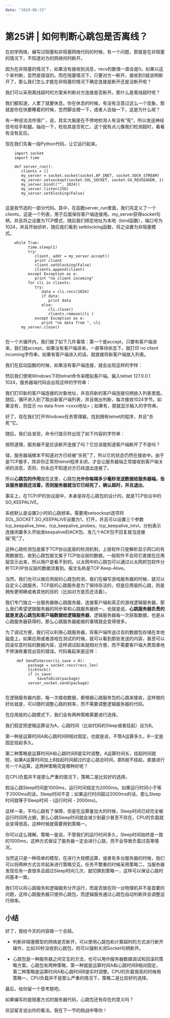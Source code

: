 ```yaml
---
date: "2019-06-23"
---  
```

      
# 第25讲 | 如何判断心跳包是否离线？
在初学网络，编写过阻塞和非阻塞网络代码的时候，有一个问题，那就是在非阻塞的情况下，不知道对方的网络何时断开。

因为在非阻塞的情况下，如果没有接收到消息，recv的数值一直会是0。如果以这个来判断，显然是错误的。而在阻塞情况下，只要对方一断开，接收到0就说明断开了，那么我们怎么才能在非阻塞的情况下确定连接是断开还是没断开呢？

我们可以采用离线超时的方案来判断对方连接是否断开。那什么是离线超时呢？

我们都知道，人累了就要休息。你在休息的时候，有没有注意过这么一个现象，那就是你在快要睡着的时候，忽然脚会蹬一下，或者人会抽一下，这是为什么呢？

有一种说法流传很广，说，其实大脑是在不停地检测人有没有“死”，所以发送神经信号给手和腿。抽动一下，检验其是否死亡。这个就有点儿像我们检测超时，看看有没有反应。

现在我们先看一段Python代码，让它运行起来。

```
    import socket
    import time
    
    def server_run():
       clients = []
       my_server = socket.socket(socket.AF_INET, socket.SOCK_STREAM)
       my_server.setsockopt(socket.SOL_SOCKET, socket.SO_REUSEADDR, 1)
       my_server.bind(("", 1024))
       my_server.listen(256)
       my_server.setblocking(False)   
    

```

这是我节选的一部分代码。其中，在函数server\_run里面，我们先定义了一个clients，这是一个列表，用于后面保存客户端连接用。my\_server获得socket句柄，并且将之设置为TCP模式，随后我们绑定地址为本地（bind函数），端口号为1024，并且开始侦听，随后我们看到 setblocking函数，将之设置为非阻塞模式。

<!-- [[[read_end]]] -->

```
    while True:
          time.sleep(1)
          try:
             client, addr = my_server.accept()
             print client
             client.setblocking(False)
             clients.append(client)
          except Exception as e:
             print "no client incoming"
          for cli in clients:
             try:
                data = cli.recv(1024)
                if data:
                   print data
                else:
                   cli.close()
                   clients.remove(cli ) 
             except Exception as e:
                print "no data from ", cli
       my_server.close()
    

```

在一个大循环内，我们做了如下几件事情：第一个是accept，只要有客户端进来，我们就accept，如果没有客户端进来，一直等待状态下，就打印 no client incoming字符串，如果有客户端进入的话，就直接将新客户端放入列表。

我们在启动函数的时候，如果没有客户端连接，就会出现这样的字样：

然后我们使用Windows下的telnet命令来模拟客户端。输入telnet 127.0.0.1 1024，服务器端代码会出现这样的字符串：

我们打印新的客户端连接的对象地址，并且将新的客户端连接句柄放入列表里面。随后，循环进入到了取出新客户端列表，并且做出判断，每次接收1024字节。如果没有，则显示 no data from \<xxxx地址>；如果有，那就显示输入的字符串。

好了，现在我们打开Windows任务管理器，找到拥有telnet的程序，并且“杀死”它。

随后，我们会发现，命令行提示符出现了如下内容的字符串：

按照道理，服务器不是应该断开连接了吗？它应该能知道客户端断开了不是吗？

错，服务器端根本不知道对方已经被“杀死”了，所以它的状态仍然在接收中。由于是TCP握手，除非你正常将telnet程序关闭，才会让服务器端正常接收到客户端关闭的消息，否则，你永远不知道对方已经退出连接了。

所以**心跳包的作用**就在这里，心跳包**允许你每隔多少毫秒发送数据给服务器端，告诉服务器我还活着，否则服务器就当它已经死了，确认超时，并且退出**。

事实上，在TCP/IP的协议层中，本身是存在心跳包的设计的，就是TCP协议中的SO\_KEEPALIVE。

系统默认是设置2小时的心跳频率。需要用setsockopt选项将SOL\_SOCKET.SO\_KEEPALIVE设置为1，打开，并且可以设置三个参数tcp\_keepalive\_time，tcp\_keepalive\_probes，tcp\_keepalive\_intvl，分别表示连接闲置多久开始发keepalive的ACK包、发几个ACK包不回复就当连接端“死”了。

这种心跳检测包是属于TCP协议底层的检测机制，上层软件只是解析显示网口的有用数据包，收到心跳包报文属于TCP协议层的数据，一般软件不会将它直接在应用层显示出来，所以用户是看不到的。以太网中的心跳包可以通过以太网抓包软件分析TCP/IP协议层的数据流看到。报文名称是TCP Keep-Alive。

当然，我们也可以做应用层的心跳包检测，我们在编写游戏服务器的时候，就可以自定义心跳服务，TCP层的心跳服务是为了保持存活的，但是应用层的心跳，则是拥有更明确或者其他的目的（比如对方是否还活着）。

我们专门独立一台服务器做心跳服务器，连接客户端和真正的游戏逻辑服务器，那么我们希望逻辑服务器的同步率和心跳服务器统一，也就是说，**心跳服务器负责的就是发送心跳包和客户端数据给逻辑服务器**，逻辑服务器每一次获取数据，也是从心跳服务器获得的，那么心跳服务器能做的事情就会变得很多。

为了调试方便，我们可以利用心跳服务器，将客户端传送过去的数据包存储在本地磁盘上。如果应用或者游戏在测试的时候，就可以看到那些发送的内容，甚至可以回滚任意时段的数据内容，这样调试起来就相对方便，而不需要客户端大费周章地不停演练重现出现的错误。代码看起来是这样：

```
     def SendToServer(is_save = 0):
          package = socket.recv(recv_len)
          ticktock()
          if is_save:
              SaveToDisk(package)
          server_socket.send(package)
    

```

在逻辑服务器内部，每一次接收数据，都根据心跳服务包的心跳来接收，这样做的好处就是，可以随时调整心跳的频率，而不需要调整逻辑服务器的代码。

在应用层的心跳模式下，我们会有两种策略需要进行选择。

我们假定把逻辑运算设为A，心跳时间（比如代码的Sleep或者挂起）设为B。

第一种是运算时间A和心跳时间B相对固定。也就是说，不管A运算多久，B一定是固定挂起多久。

第二种策略是运算时间A和心跳时间B是实时调整。A运算时间长，挂起时间就短，如果A运算时间加上B挂起时间超过约定心跳总时间，那B就不挂起，直接进行另一个A运算。这两种策略究竟哪种好呢？

在CPU负载并不是那么严重的情况下，策略二是比较好的选择。

假设心跳Sleep时间是1000ms，运行时间规定为2000ms。如果运行时间小于等于2000ms的话，Sleep时间不变；如果运行时间超过2000ms的话，那么Sleep时间就等于Sleep时间 \- \(运行时间 \- 2000ms\)。

这样一来，平均心跳有了保障，但是在运算量加大的时候，Sleep时间已经完全被运行时间所占据，那么心跳Sleep时间就会减少到最少甚至不存在，CPU的负载就会变得很高，这种时候就需要用到策略一。

你可以这么理解。策略一是说，不管我们的运行时间多久，Sleep时间始终是一致的1000ms，这种方式保证了服务器一定会进行心跳，而不会导致负载过高等情况。

当然这只是一种简单的模型，在进行大规模运算，或者有多台服务器的时候，我们可以将两种方式合并起来进行策略交互。任务不繁重的时候采用策略二，当服务器发现任务一直很多且超过Sleep时间几次，就切换到策略一，这样可以保证心跳时间基本一致。

我们可以将心跳服务和逻辑服务分开运行，而是否放在同一台物理机并不是首要的问题，这样心跳服务器只提供心跳包，而逻辑服务通过心跳包自动判断并且调整运行频率。

## 小结

好了，我给今天的内容做一个总结。

* 判断非阻塞模型的网络是否断开，可以使用心跳包和计算超时的方式进行断开操作，比如30秒没收到心跳包，则可以强制关闭Socket句柄断开。

* 心跳包是一种服务器之间交互的方法，也可以用作服务器数据调试和回滚的策略方案。心跳包有两种策略，第一种就是运算时间A和心跳时间B相对固定，第二种策略是运算时间A和心跳时间B是实时调整。CPU的负载很高的时候用策略一，CPU负载并不是那么严重的情况下，策略二是比较好的选择。

最后，给你留一个思考题吧。

如果编写的是阻塞方式的服务器代码，心跳包还有存在的意义吗？

欢迎留言说出你的看法。我在下一节的挑战中等你！
